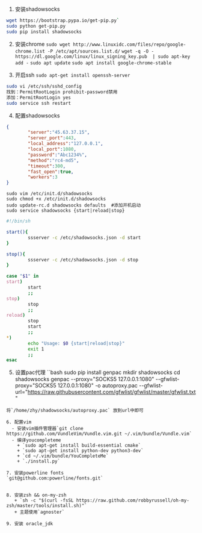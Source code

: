 ##
1. 安装shadowsocks
```bash
wget https://bootstrap.pypa.io/get-pip.py`
sudo python get-pip.py
sudo pip install shadowsocks
```

2. 安装chrome
`sudo wget http://www.linuxidc.com/files/repo/google-chrome.list -P /etc/apt/sources.list.d/`
`wget -q -O - https://dl.google.com/linux/linux_signing_key.pub  | sudo apt-key add -`
`sudo apt update`
`sudo apt install google-chrome-stable`

3. 开启ssh
`sudo apt-get install openssh-server`
```bash
sudo vi /etc/ssh/sshd_config
找到：PermitRootLogin prohibit-password禁用
添加：PermitRootLogin yes
sudo service ssh restart
```

4. 配置shadowsocks
```json
{
        "server":"45.63.37.15",
        "server_port":443,
        "local_address":"127.0.0.1",
        "local_port":1080,
        "password":"Abc1234%",
        "method":"rc4-md5",
        "timeout":300,
        "fast_open":true,
        "workers":3
}

```

```
sudo vim /etc/init.d/shadowsocks
sudo chmod +x /etc/init.d/shadowsocks
sudo update-rc.d shadowsocks defaults  #添加开机启动
sudo service shadowsocks {start|reload|stop} 
```
```bash
#!/bin/sh

start(){
        ssserver -c /etc/shadowsocks.json -d start
}

stop(){
        ssserver -c /etc/shadowsocks.json -d stop
}

case "$1" in
start)
        start        
        ;;
stop)
        stop        
        ;;
reload)
        stop
        start        
        ;;
*)
        echo "Usage: $0 {start|reload|stop}"
        exit 1        
        ;;
esac
```

5. 设置pac代理
``bash
sudo pip install genpac
mkdir shadowsocks
cd shadowsocks
genpac --proxy="SOCKS5 127.0.0.1:1080" --gfwlist-proxy="SOCKS5 127.0.0.1:1080" -o autoproxy.pac --gfwlist-url="https://raw.githubusercontent.com/gfwlist/gfwlist/master/gfwlist.txt"
```
将`/home/zhy/shadowsocks/autoproxy.pac` 放到url中即可

6. 配置vim
  - 安装vim插件管理器`git clone https://github.com/VundleVim/Vundle.vim.git ~/.vim/bundle/Vundle.vim`
  - 编译youcompleteme 
    + `sudo apt-get install build-essential cmake`
    + `sudo apt-get install python-dev python3-dev`
    + `cd ~/.vim/bundle/YouCompleteMe`
    + `./install.py`

7. 安装powerline fonts
`git@github.com:powerline/fonts.git`


8. 安装zsh && on-my-zsh 
   + `sh -c "$(curl -fsSL https://raw.github.com/robbyrussell/oh-my-zsh/master/tools/install.sh)"`
   + 主题使用`agnoster`

9. 安装 oracle_jdk

